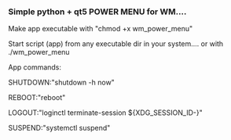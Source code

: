 ### Simple python + qt5 POWER MENU for WM....

Make app executable with "chmod +x wm_power_menu"

Start script (app) from any executable dir in your system.... or with ./wm_power_menu



App commands:

SHUTDOWN:"shutdown -h now"

REBOOT:"reboot"

LOGOUT:"loginctl terminate-session ${XDG_SESSION_ID-}"

SUSPEND:"systemctl suspend"
